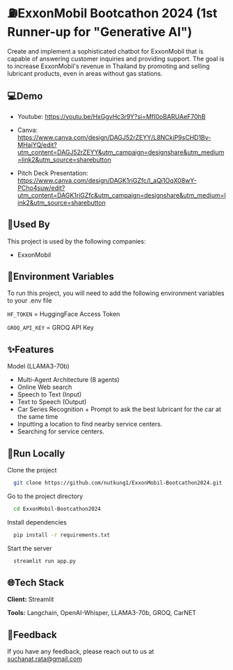 # :fuelpump:ExxonMobil Bootcathon 2024 (1st Runner-up for "Generative AI")

Create and implement a sophisticated chatbot for ExxonMobil that is capable of answering customer inquiries and providing support. The goal is to increase ExxonMobil's revenue in Thailand by promoting and selling lubricant products, even in areas without gas stations.


## :computer:Demo

- Youtube: https://youtu.be/HxGgvHc3r9Y?si=MfI0oBARUAeF70hB

- Canva: https://www.canva.com/design/DAGJ52rZEYY/L8NCkjP9sCHD1Bv-MHaiYQ/edit?utm_content=DAGJ52rZEYY&utm_campaign=designshare&utm_medium=link2&utm_source=sharebutton

- Pitch Deck Presentation: https://www.canva.com/design/DAGK1riGZfc/l_aQi1OqX08wY-PCho4suw/edit?utm_content=DAGK1riGZfc&utm_campaign=designshare&utm_medium=link2&utm_source=sharebutton


## :rocket:Used By

This project is used by the following companies:

- ExxonMobil


## :key:Environment Variables

To run this project, you will need to add the following environment variables to your .env file

`HF_TOKEN` = HuggingFace Access Token

`GROQ_API_KEY` = GROQ API Key


## :sparkles:Features

Model (LLAMA3-70b)
- Multi-Agent Architecture (8 agents)
- Online Web search
- Speech to Text (Input)
- Text to Speech (Output)
- Car Series Recognition + Prompt to ask the best lubricant for the car at the same time
- Inputting a location to find nearby service centers.
- Searching for service centers.


## :bookmark_tabs:Run Locally

Clone the project

```bash
  git clone https://github.com/nutkung1/ExxonMobil-Bootcathon2024.git
```

Go to the project directory

```bash
  cd ExxonMobil-Bootcathon2024
```

Install dependencies

```bash
  pip install -r requirements.txt
```

Start the server

```bash
  streamlit run app.py
```


## :globe_with_meridians:Tech Stack

**Client:** Streamlit

**Tools:** Langchain, OpenAI-Whisper, LLAMA3-70b, GROQ, CarNET


## :envelope_with_arrow:Feedback

If you have any feedback, please reach out to us at suchanat.rata@gmail.com
